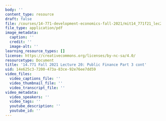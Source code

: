 ```yaml
---
body: ''
content_type: resource
draft: false
file: /courses/14-771-development-economics-fall-2021/mit14_771f21_lec20_pf3a.pdf
file_type: application/pdf
image_metadata:
  caption: ''
  credit: ''
  image-alt: ''
learning_resource_types: []
license: https://creativecommons.org/licenses/by-nc-sa/4.0/
resourcetype: Document
title: '14.771 Fall 2021 Lecture 20: Public Finance Part 3 cont'
uid: 14e625c3-7200-473a-83ce-92e76ee7dd59
video_files:
  video_captions_file: ''
  video_thumbnail_file: ''
  video_transcript_file: ''
video_metadata:
  video_speakers: ''
  video_tags: ''
  youtube_description: ''
  youtube_id: ''
---
```

